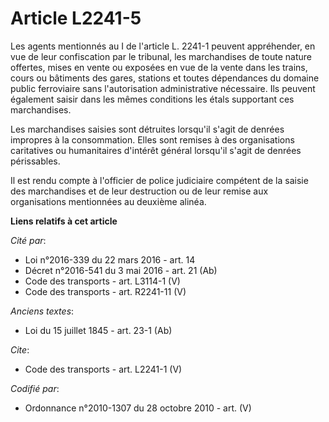 # Article L2241-5

Les agents mentionnés au I de l'article L. 2241-1 peuvent appréhender, en vue de leur confiscation par le tribunal, les
marchandises de toute nature offertes, mises en vente ou exposées en vue de la vente dans les trains, cours ou bâtiments des
gares, stations et toutes dépendances du domaine public ferroviaire sans l'autorisation administrative nécessaire. Ils
peuvent également saisir dans les mêmes conditions les étals supportant ces marchandises. 

Les marchandises saisies sont détruites lorsqu'il s'agit de denrées impropres à la consommation. Elles sont remises à des
organisations caritatives ou humanitaires d'intérêt général lorsqu'il s'agit de denrées périssables. 

Il est rendu compte à l'officier de police judiciaire compétent de la saisie des marchandises et de leur destruction ou de
leur remise aux organisations mentionnées au deuxième alinéa.

**Liens relatifs à cet article**

_Cité par_:

  - Loi n°2016-339 du 22 mars 2016 - art. 14
  - Décret n°2016-541 du 3 mai 2016 - art. 21 (Ab)
  - Code des transports - art. L3114-1 (V)
  - Code des transports - art. R2241-11 (V)

_Anciens textes_:

  - Loi du 15 juillet 1845 - art. 23-1 (Ab)

_Cite_:

  - Code des transports - art. L2241-1 (V)

_Codifié par_:

  - Ordonnance n°2010-1307 du 28 octobre 2010 - art. (V)
